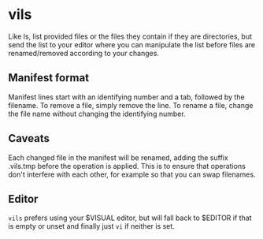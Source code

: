 # vils

Like ls, list provided files or the files they contain if they are
directories, but send the list to your editor where you can manipulate the
list before files are renamed/removed according to your changes.

## Manifest format

Manifest lines start with an identifying number and a tab, followed by the
filename. To remove a file, simply remove the line. To rename a file, change
the file name without changing the identifying number.

## Caveats

Each changed file in the manifest will be renamed, adding the suffix .vils.tmp
before the operation is applied. This is to ensure that operations don't
interfere with each other, for example so that you can swap filenames.

## Editor

`vils` prefers using your $VISUAL editor, but will fall back to $EDITOR if
that is empty or unset and finally just `vi` if neither is set.
